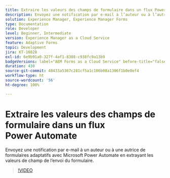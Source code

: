 ```yaml
---
title: Extraire les valeurs des champs de formulaire dans un flux Power Automate
description: Envoyez une notification par e-mail à l’auteur ou à l’autrice du formulaire dans un workflow Microsoft Power Automate.
solution: Experience Manager, Experience Manager Forms
type: Documentation
role: Developer
level: Beginner, Intermediate
version: Experience Manager as a Cloud Service
feature: Adaptive Forms
topic: Development
jira: KT-10828
exl-id: 6e9b91a0-327f-4af1-8308-c938fc9a13b9
badgeVersions: label="AEM Forms as a Cloud Service" before-title="false"
duration: 430
source-git-commit: 48433a5367c281cf5a1c106b08a1306f1b0e8ef4
workflow-type: ht
source-wordcount: '56'
ht-degree: 100%

---
```


# Extraire les valeurs des champs de formulaire dans un flux Power Automate

Envoyez une notification par e-mail à un auteur ou à une autrice de formulaires adaptatifs avec Microsoft Power Automate en extrayant les valeurs de champ de l’envoi du formulaire.

>[!VIDEO](https://video.tv.adobe.com/v/345957?quality=12&learn=on)
